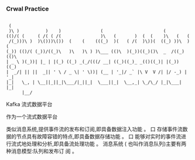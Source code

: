 ### Crwal Practice


~~~

 (
 )\ )          )    )               (                       (
(()/( (     ( /( ( /(               )\   (       )  (  (    )\   (   (
 /(_)))\ )  )\()))\())  (    (    (((_)  )(   ( /(  )\))(  ((_) ))\  )(
(_)) (()/( (_))/((_)\   )\   )\ ) )\___ (()\  )(_))((_)()\  _  /((_)(()\
| _ \ )(_))| |_ | |(_) ((_) _(_/(((/ __| ((_)((_)_ _(()((_)| |(_))   ((_)
|  _/| || ||  _|| ' \ / _ \| ' \))| (__ | '_|/ _` |\ V  V /| |/ -_) | '_|
|_|   \_, | \__||_||_|\___/|_||_|  \___||_|  \__,_| \_/\_/ |_|\___| |_|
      |__/

~~~




Kafka 流式数据平台

作为一个流式数据平台

类似消息系统,提供事件流的发布和订阅,即具备数据注入功能 。
口 存储事件流数据的节点具有故障容错的特点,即具备数据存储功能 。
口 能够对实时的事件流进行流式地处理和分析,即具备流处理功能 。
消息系统 ( 也叫作消息队列)主要有两种消息模型:队列和发布订
阅 。
